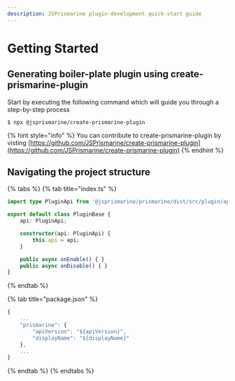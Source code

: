 ```yaml
---
description: JSPrismarine plugin-development quick-start guide
---
```


# Getting Started

## Generating boiler-plate plugin using create-prismarine-plugin

Start by executing the following command which will guide you through a step-by-step process

```text
$ npx @jsprismarine/create-prismarine-plugin
```

{% hint style="info" %}
You can contribute to create-prismarine-plugin by visting [https://github.com/JSPrismarine/create-prismarine-plugin](https://github.com/JSPrismarine/create-prismarine-plugin)
{% endhint %}

## Navigating the project structure

{% tabs %}
{% tab title="index.ts" %}
```typescript
import type PluginApi from '@jsprismarine/prismarine/dist/src/plugin/api/versions/1.0/PluginApi';

export default class PluginBase {
    api: PluginApi;

    constructor(api: PluginApi) {
        this.api = api;
    }

    public async onEnable() { }
    public async onDisable() { }
}
```
{% endtab %}

{% tab title="package.json" %}
```javascript
{
    ...
    "prismarine": {
        "apiVersion": "${apiVersion}",
        "displayName": "${displayName}"
    },
    ...
}
```
{% endtab %}
{% endtabs %}

